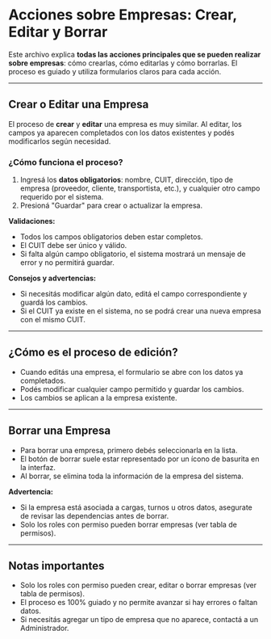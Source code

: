 # Acciones sobre Empresas: Crear, Editar y Borrar

Este archivo explica **todas las acciones principales que se pueden realizar sobre empresas**: cómo crearlas, cómo editarlas y cómo borrarlas. El proceso es guiado y utiliza formularios claros para cada acción.

---

## Crear o Editar una Empresa

El proceso de **crear** y **editar** una empresa es muy similar. Al editar, los campos ya aparecen completados con los datos existentes y podés modificarlos según necesidad.

### ¿Cómo funciona el proceso?

1. Ingresá los **datos obligatorios**: nombre, CUIT, dirección, tipo de empresa (proveedor, cliente, transportista, etc.), y cualquier otro campo requerido por el sistema.
2. Presioná "Guardar" para crear o actualizar la empresa.

**Validaciones:**
- Todos los campos obligatorios deben estar completos.
- El CUIT debe ser único y válido.
- Si falta algún campo obligatorio, el sistema mostrará un mensaje de error y no permitirá guardar.

**Consejos y advertencias:**
- Si necesitás modificar algún dato, editá el campo correspondiente y guardá los cambios.
- Si el CUIT ya existe en el sistema, no se podrá crear una nueva empresa con el mismo CUIT.

---

## ¿Cómo es el proceso de edición?
- Cuando editás una empresa, el formulario se abre con los datos ya completados.
- Podés modificar cualquier campo permitido y guardar los cambios.
- Los cambios se aplican a la empresa existente.

---

## Borrar una Empresa

- Para borrar una empresa, primero debés seleccionarla en la lista.
- El botón de borrar suele estar representado por un ícono de basurita en la interfaz.
- Al borrar, se elimina toda la información de la empresa del sistema.

**Advertencia:**
- Si la empresa está asociada a cargas, turnos u otros datos, asegurate de revisar las dependencias antes de borrar.
- Solo los roles con permiso pueden borrar empresas (ver tabla de permisos).

---

## Notas importantes
- Solo los roles con permiso pueden crear, editar o borrar empresas (ver tabla de permisos).
- El proceso es 100% guiado y no permite avanzar si hay errores o faltan datos.
- Si necesitás agregar un tipo de empresa que no aparece, contactá a un Administrador. 